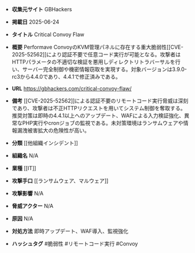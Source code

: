 - **収集元サイト**
GBHackers

- **掲載日**
2025-06-24

- **タイトル**
Critical Convoy Flaw

- **概要**
Performave ConvoyのKVM管理パネルに存在する重大脆弱性[[CVE-2025-52562]]により認証不要で任意コード実行が可能となる。攻撃者はHTTPパラメータの不適切な検証を悪用しディレクトリトラバーサルを行い、サーバー完全制御や機密情報窃取を実現する。対象バージョンは3.9.0-rc3から4.4.0であり、4.4.1で修正済みである。

- **URL**
https://gbhackers.com/critical-convoy-flaw/

- **備考**
[[CVE-2025-52562]]による認証不要のリモートコード実行脅威は深刻であり、攻撃者は不正HTTPリクエストを用いてシステム制御を奪取する。推奨対策は即時の4.4.1以上へのアップデート、WAFによる入力検証強化、異常なPHP実行やcronジョブの監視である。未対策環境はランサムウェアや情報漏洩被害拡大の危険性が高い。

- **分類**
[[他組織インシデント]]

- **組織名**
N/A

- **業種**
[[IT]]

- **攻撃手口**
[[ランサムウェア、マルウェア]]

- **攻撃影響**
N/A

- **脅威アクター**
N/A

- **原因**
N/A

- **対処方法**
即時アップデート、WAF導入、監視強化

- **ハッシュタグ**
#脆弱性 #リモートコード実行 #Convoy
